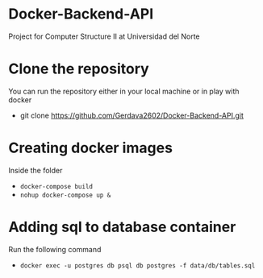# Docker-Backend-API
Project for Computer Structure II at Universidad del Norte

# Clone the repository
You can run the repository either in your local machine or in play with docker

- git clone https://github.com/Gerdava2602/Docker-Backend-API.git

# Creating docker images

Inside the folder
 - `docker-compose build`
 - `nohup docker-compose up &`


# Adding sql to database container
Run the following command
- `docker exec -u postgres db psql db postgres -f data/db/tables.sql`

